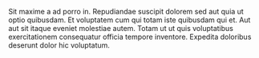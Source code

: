 Sit maxime a ad porro in. Repudiandae suscipit dolorem sed aut quia ut optio quibusdam. Et voluptatem cum qui totam iste quibusdam qui et. Aut aut sit itaque eveniet molestiae autem. Totam ut ut quis voluptatibus exercitationem consequatur officia tempore inventore. Expedita doloribus deserunt dolor hic voluptatum.